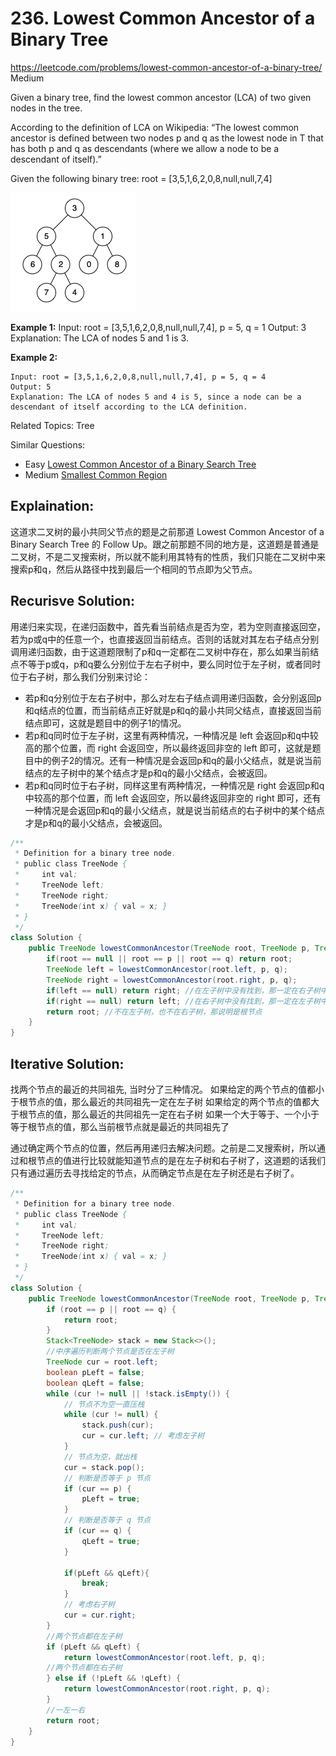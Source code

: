 # 236. Lowest Common Ancestor of a Binary Tree
<https://leetcode.com/problems/lowest-common-ancestor-of-a-binary-tree/>
Medium

Given a binary tree, find the lowest common ancestor (LCA) of two given nodes in the tree.

According to the definition of LCA on Wikipedia: “The lowest common ancestor is defined between two nodes p and q as the lowest node in T that has both p and q as descendants (where we allow a node to be a descendant of itself).”

Given the following binary tree:  root = [3,5,1,6,2,0,8,null,null,7,4]

![alt text](../resources/binarytree.png)

**Example 1:**
    Input: root = [3,5,1,6,2,0,8,null,null,7,4], p = 5, q = 1
    Output: 3
    Explanation: The LCA of nodes 5 and 1 is 3.

**Example 2:**

    Input: root = [3,5,1,6,2,0,8,null,null,7,4], p = 5, q = 4
    Output: 5
    Explanation: The LCA of nodes 5 and 4 is 5, since a node can be a descendant of itself according to the LCA definition.

Related Topics: Tree

Similar Questions: 

* Easy [Lowest Common Ancestor of a Binary Search Tree](https://leetcode.com/problems/lowest-common-ancestor-of-a-binary-search-tree/)
* Medium [Smallest Common Region](https://leetcode.com/problems/lowest-common-ancestor-of-a-binary-search-tree/)

## Explaination: 
这道求二叉树的最小共同父节点的题是之前那道 Lowest Common Ancestor of a Binary Search Tree 的 Follow Up。跟之前那题不同的地方是，这道题是普通是二叉树，不是二叉搜索树，所以就不能利用其特有的性质，我们只能在二叉树中来搜索p和q，然后从路径中找到最后一个相同的节点即为父节点。

## Recurisve Solution: 
用递归来实现，在递归函数中，首先看当前结点是否为空，若为空则直接返回空，若为p或q中的任意一个，也直接返回当前结点。否则的话就对其左右子结点分别调用递归函数，由于这道题限制了p和q一定都在二叉树中存在，那么如果当前结点不等于p或q，p和q要么分别位于左右子树中，要么同时位于左子树，或者同时位于右子树，那么我们分别来讨论：
- 若p和q分别位于左右子树中，那么对左右子结点调用递归函数，会分别返回p和q结点的位置，而当前结点正好就是p和q的最小共同父结点，直接返回当前结点即可，这就是题目中的例子1的情况。
- 若p和q同时位于左子树，这里有两种情况，一种情况是 left 会返回p和q中较高的那个位置，而 right 会返回空，所以最终返回非空的 left 即可，这就是题目中的例子2的情况。还有一种情况是会返回p和q的最小父结点，就是说当前结点的左子树中的某个结点才是p和q的最小父结点，会被返回。
- 若p和q同时位于右子树，同样这里有两种情况，一种情况是 right 会返回p和q中较高的那个位置，而 left 会返回空，所以最终返回非空的 right 即可，还有一种情况是会返回p和q的最小父结点，就是说当前结点的右子树中的某个结点才是p和q的最小父结点，会被返回。


```java
/**
 * Definition for a binary tree node.
 * public class TreeNode {
 *     int val;
 *     TreeNode left;
 *     TreeNode right;
 *     TreeNode(int x) { val = x; }
 * }
 */
class Solution {
    public TreeNode lowestCommonAncestor(TreeNode root, TreeNode p, TreeNode q) {
        if(root == null || root == p || root == q) return root;
        TreeNode left = lowestCommonAncestor(root.left, p, q);
        TreeNode right = lowestCommonAncestor(root.right, p, q);
        if(left == null) return right; //在左子树中没有找到，那一定在右子树中
        if(right == null) return left; //在右子树中没有找到，那一定在左子树中
        return root; //不在左子树，也不在右子树，那说明是根节点
    }
}
```


## Iterative Solution: 

找两个节点的最近的共同祖先, 当时分了三种情况。
    如果给定的两个节点的值都小于根节点的值，那么最近的共同祖先一定在左子树
    如果给定的两个节点的值都大于根节点的值，那么最近的共同祖先一定在右子树
    如果一个大于等于、一个小于等于根节点的值，那么当前根节点就是最近的共同祖先了

通过确定两个节点的位置，然后再用递归去解决问题。之前是二叉搜索树，所以通过和根节点的值进行比较就能知道节点的是在左子树和右子树了，这道题的话我们只有通过遍历去寻找给定的节点，从而确定节点是在左子树还是右子树了。

```java
/**
 * Definition for a binary tree node.
 * public class TreeNode {
 *     int val;
 *     TreeNode left;
 *     TreeNode right;
 *     TreeNode(int x) { val = x; }
 * }
 */
class Solution {
    public TreeNode lowestCommonAncestor(TreeNode root, TreeNode p, TreeNode q) {
        if (root == p || root == q) {
            return root;
        }
        Stack<TreeNode> stack = new Stack<>();
        //中序遍历判断两个节点是否在左子树
        TreeNode cur = root.left;
        boolean pLeft = false;
        boolean qLeft = false;
        while (cur != null || !stack.isEmpty()) {
            // 节点不为空一直压栈
            while (cur != null) {
                stack.push(cur);
                cur = cur.left; // 考虑左子树
            }
            // 节点为空，就出栈
            cur = stack.pop();
            // 判断是否等于 p 节点
            if (cur == p) {
                pLeft = true;
            }
            // 判断是否等于 q 节点
            if (cur == q) {
                qLeft = true;
            }

            if(pLeft && qLeft){
                break;
            }
            // 考虑右子树
            cur = cur.right;
        }
        //两个节点都在左子树
        if (pLeft && qLeft) {
            return lowestCommonAncestor(root.left, p, q);
        //两个节点都在右子树    
        } else if (!pLeft && !qLeft) {
            return lowestCommonAncestor(root.right, p, q);
        } 
        //一左一右
        return root;
    }
}
```